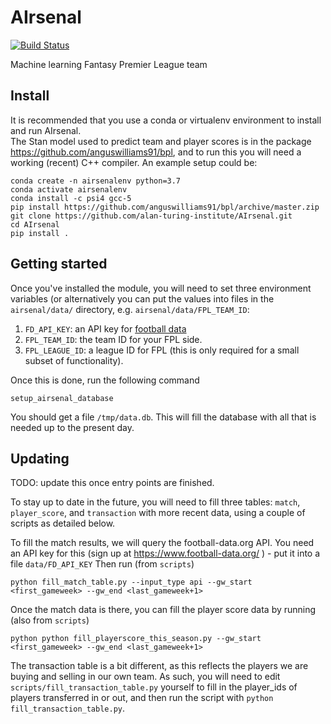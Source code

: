 # AIrsenal
[![Build Status](https://travis-ci.org/alan-turing-institute/AIrsenal.svg?branch=master)](https://travis-ci.org/alan-turing-institute/AIrsenal)

Machine learning Fantasy Premier League team

## Install

It is recommended that you use a conda or virtualenv environment to install and run AIrsenal.  
The Stan model used to predict team and player scores is in the package https://github.com/anguswilliams91/bpl, and to run this you will need a working (recent) C++ compiler.
An example setup could be:
```
conda create -n airsenalenv python=3.7
conda activate airsenalenv
conda install -c psi4 gcc-5
pip install https://github.com/anguswilliams91/bpl/archive/master.zip
git clone https://github.com/alan-turing-institute/AIrsenal.git
cd AIrsenal
pip install .
```


## Getting started

Once you've installed the module, you will need to set three environment variables (or alternatively you can put the values into files in the ```airsenal/data/``` directory, e.g. ```airsenal/data/FPL_TEAM_ID```:

1. `FD_API_KEY`: an API key for [football data](https://www.football-data.org/)
2. `FPL_TEAM_ID`: the team ID for your FPL side.
3. `FPL_LEAGUE_ID`: a league ID for FPL (this is only required for a small subset of functionality).

Once this is done, run the following command

```shell
setup_airsenal_database
```

You should get a file ```/tmp/data.db```.  This will fill the database with all that is needed up to the present day.

## Updating

TODO: update this once entry points are finished.

To stay up to date in the future, you will need to fill three tables: ```match```, ```player_score```, and ```transaction```
with more recent data, using a couple of scripts as detailed below.

To fill the match results, we will query the football-data.org API.  You need an API key for this (sign up at https://www.football-data.org/ ) - put it into a file ```data/FD_API_KEY```
Then run (from ```scripts```)
```
python fill_match_table.py --input_type api --gw_start <first_gameweek> --gw_end <last_gameweek+1>
```


Once the match data is there, you can fill the player score data by running (also from ```scripts```)
```
python python fill_playerscore_this_season.py --gw_start <first_gameweek> --gw_end <last_gameweek+1>
```

The transaction table is a bit different, as this reflects the players we are buying and selling in our own team.
As such, you will need to edit ```scripts/fill_transaction_table.py``` yourself to fill in the player_ids of players
transferred in or out, and then run the script with ```python fill_transaction_table.py```.
